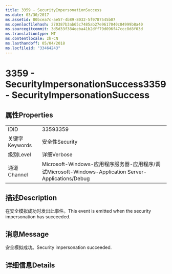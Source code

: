 ```yaml
---
title: 3359 - SecurityImpersonationSuccess
ms.date: 03/30/2017
ms.assetid: 80bcea7c-ae57-4b89-8032-5f9787545b07
ms.openlocfilehash: 270387b3ab65c7485ab27e9617040c84999b8a40
ms.sourcegitcommit: 3d5d33f384eeba41b2dff79d096f47ccc8d8f03d
ms.translationtype: MT
ms.contentlocale: zh-CN
ms.lasthandoff: 05/04/2018
ms.locfileid: "33464243"
---
```

# <a name="3359---securityimpersonationsuccess"></a><span data-ttu-id="0872e-102">3359 - SecurityImpersonationSuccess</span><span class="sxs-lookup"><span data-stu-id="0872e-102">3359 - SecurityImpersonationSuccess</span></span>
## <a name="properties"></a><span data-ttu-id="0872e-103">属性</span><span class="sxs-lookup"><span data-stu-id="0872e-103">Properties</span></span>  
  
|||  
|-|-|  
|<span data-ttu-id="0872e-104">ID</span><span class="sxs-lookup"><span data-stu-id="0872e-104">ID</span></span>|<span data-ttu-id="0872e-105">3359</span><span class="sxs-lookup"><span data-stu-id="0872e-105">3359</span></span>|  
|<span data-ttu-id="0872e-106">关键字</span><span class="sxs-lookup"><span data-stu-id="0872e-106">Keywords</span></span>|<span data-ttu-id="0872e-107">安全性</span><span class="sxs-lookup"><span data-stu-id="0872e-107">Security</span></span>|  
|<span data-ttu-id="0872e-108">级别</span><span class="sxs-lookup"><span data-stu-id="0872e-108">Level</span></span>|<span data-ttu-id="0872e-109">详细</span><span class="sxs-lookup"><span data-stu-id="0872e-109">Verbose</span></span>|  
|<span data-ttu-id="0872e-110">通道</span><span class="sxs-lookup"><span data-stu-id="0872e-110">Channel</span></span>|<span data-ttu-id="0872e-111">Microsoft-Windows-应用程序服务器-应用程序/调试</span><span class="sxs-lookup"><span data-stu-id="0872e-111">Microsoft-Windows-Application Server-Applications/Debug</span></span>|  
  
## <a name="description"></a><span data-ttu-id="0872e-112">描述</span><span class="sxs-lookup"><span data-stu-id="0872e-112">Description</span></span>  
 <span data-ttu-id="0872e-113">在安全模拟成功时发出此事件。</span><span class="sxs-lookup"><span data-stu-id="0872e-113">This event is emitted when the security impersonation has succeeded.</span></span>  
  
## <a name="message"></a><span data-ttu-id="0872e-114">消息</span><span class="sxs-lookup"><span data-stu-id="0872e-114">Message</span></span>  
 <span data-ttu-id="0872e-115">安全模拟成功。</span><span class="sxs-lookup"><span data-stu-id="0872e-115">Security impersonation succeeded.</span></span>  
  
## <a name="details"></a><span data-ttu-id="0872e-116">详细信息</span><span class="sxs-lookup"><span data-stu-id="0872e-116">Details</span></span>
